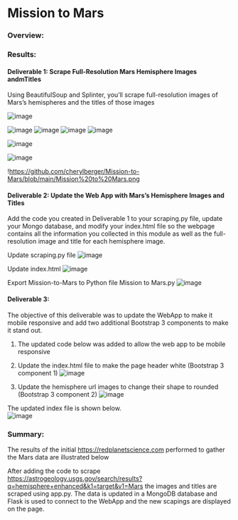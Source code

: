 # Mission to Mars

### Overview: 

###  Results: 

#### Deliverable 1: Scrape Full-Resolution Mars Hemisphere Images andmTitles
Using BeautifulSoup and Splinter, you’ll scrape full-resolution images of Mars’s hemispheres and the titles of those images

![image](https://user-images.githubusercontent.com/94234511/152661044-90c67d54-ccd3-42c0-848d-e21638932843.png)

![image](https://user-images.githubusercontent.com/94234511/152661063-515c6551-3604-4298-965e-1d1fa4e6ec76.png)
![image](https://user-images.githubusercontent.com/94234511/152661069-1cb2ec20-af32-4a83-a4e5-d7063d2fa289.png)
![image](https://user-images.githubusercontent.com/94234511/152661089-52a82ddb-3014-40cc-9607-cfd91dc1e7e5.png)
![image](https://user-images.githubusercontent.com/94234511/152661099-c15c9f0e-910f-4fcc-bd64-9252a7b12135.png)


![image](https://user-images.githubusercontent.com/94234511/152660829-aea13753-c035-49a5-b8d3-775033457228.png)

![image](https://user-images.githubusercontent.com/94234511/152660806-9f54b841-2789-4469-b371-e10d4ffbaa2e.png)

!https://github.com/cherylberger/Mission-to-Mars/blob/main/Mission%20to%20Mars.png

#### Deliverable 2: Update the Web App with Mars’s Hemisphere Images and Titles
Add the code you created in Deliverable 1 to your scraping.py file, update your Mongo database, and modify your index.html file so the webpage contains all the information you collected in this module as well as the full-resolution image and title for each hemisphere image.

Update scraping.py file
![image](https://user-images.githubusercontent.com/94234511/152713542-dcdb7b5f-d8c3-4cbf-8f62-dba75551f863.png)

Update index.html
![image](https://user-images.githubusercontent.com/94234511/152713624-82a816b2-ff15-4f57-b400-d80a3b97b8d3.png)

Export Mission-to-Mars to Python file Mission to Mars.py
![image](https://user-images.githubusercontent.com/94234511/152713705-27eb855b-decd-4697-a08c-c82610a35389.png)

#### Deliverable 3:  
The objective of this deliverable was to update the WebApp to make it mobile responsive and add two additional Bootstrap 3 components to make it
stand out.

  1) The updated code below was added to allow the web app to be mobile responsive

  1) Update the index.html file to make the page header white (Bootstrap 3 component 1)
    ![image](https://user-images.githubusercontent.com/94234511/152711782-5ac4719a-28c9-41a8-a12a-d7d67746cf06.png)

  3) Update the hemisphere url images to change their shape to rounded (Bootstrap 3 component 2)
    ![image](https://user-images.githubusercontent.com/94234511/152711812-50562c22-51b5-4232-b7cc-ffb0b7f67da1.png)

The updated index file is shown below.  
![image](https://user-images.githubusercontent.com/94234511/152711754-871d4700-c7f8-4654-9842-2b67c78a007c.png)


### Summary:

The results of the initial https://redplanetscience.com performed to gather the Mars data are illustrated below

After adding the code to scrape https://astrogeology.usgs.gov/search/results?q=hemisphere+enhanced&k1=target&v1=Mars  the images and titles are scraped using app.py.  The data is updated in a MongoDB database and Flask is used to connect to the WebApp and the new scapings are displayed on the page. 
